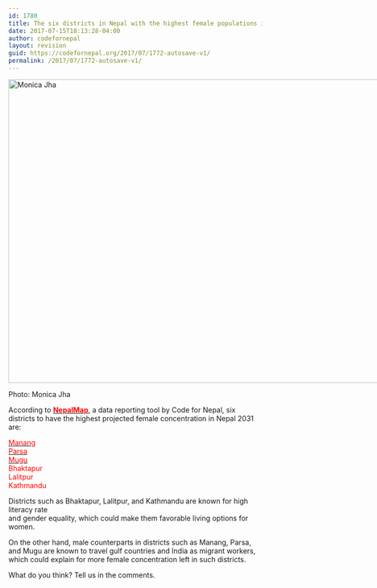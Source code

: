 ```yaml
---
id: 1780
title: The six districts in Nepal with the highest female populations in 2031
date: 2017-07-15T18:13:28-04:00
author: codefornepal
layout: revision
guid: https://codefornepal.org/2017/07/1772-autosave-v1/
permalink: /2017/07/1772-autosave-v1/
---
```

<div id="attachment_1434" style="width: 950px" class="wp-caption alignnone">
  <a href="https://codefornepal.org/wp-content/uploads/2016/08/1133-MonicaJhaF.jpeg"><img aria-describedby="caption-attachment-1434" class="wp-image-1434 size-large" src="https://codefornepal.org/wp-content/uploads/2016/08/1133-MonicaJhaF-1024x657.jpeg" alt="Monica Jha" width="940" height="603" srcset="https://codefornepal.org/wp-content/uploads/2016/08/1133-MonicaJhaF-1024x657.jpeg 1024w, https://codefornepal.org/wp-content/uploads/2016/08/1133-MonicaJhaF-300x192.jpeg 300w, https://codefornepal.org/wp-content/uploads/2016/08/1133-MonicaJhaF-768x493.jpeg 768w, https://codefornepal.org/wp-content/uploads/2016/08/1133-MonicaJhaF.jpeg 1194w" sizes="(max-width: 940px) 100vw, 940px" /></a>
  
  <p id="caption-attachment-1434" class="wp-caption-text">
    Photo: Monica Jha
  </p>
</div>

According to [<span style="color: #ff0000;"><strong>NepalMap</strong></span>](https://nepalmap.org/), a data reporting tool by Code for Nepal, six districts to have the highest projected female concentration in Nepal 2031 are:

[<span style="color: #ff0000;">Manang</span>](http://www.nepalmap.org/profiles/district-39-manang/)  
[<span style="color: #ff0000;">Parsa</span>](http://www.nepalmap.org/profiles/district-33-parsa/)  
[ <span style="color: #ff0000;">Mugu</span>](http://www.nepalmap.org/profiles/district-53-mugu/)  
 <span style="color: #ff0000;">Bhaktapur</span>  
 <span style="color: #ff0000;">Lalitpur</span>  
 <span style="color: #ff0000;">Kathmandu</span>

Districts such as Bhaktapur, Lalitpur, and Kathmandu are known for high literacy rate  
and gender equality, which could make them favorable living options for women.

On the other hand, male counterparts in districts such as Manang, Parsa, and Mugu are known to travel gulf countries and India as migrant workers, which could explain for more female concentration left in such districts.

What do you think? Tell us in the comments.